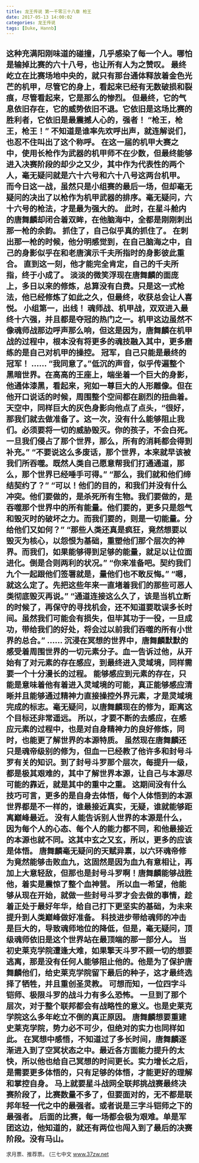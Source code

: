 ```yaml
---
title: 龙王传说 第一千零三十八章 枪王
date: 2017-05-13 14:00:02
categories: 龙王传说
tags: [Duke, Hannb]
---
```


这种充满阳刚味道的碰撞，几乎感染了每一个人。哪怕是输掉比赛的六十八号，也让所有人为之赞叹。
最终屹立在比赛场地中央的，就只有那台通体释放着金色光芒的机甲，尽管它的身上，看起来已经有无数破损和裂痕，尽管看起来，它是那么的惨烈。
但最终，它的气息依旧存在，它的威势依旧不退。它依旧是这场比赛的胜利者，它依旧是最震撼人心的，强者！
“枪王，枪王，枪王！”
不知道是谁率先欢呼出声，就连解说们，也忍不住叫出了这个称呼。
在这一届的机甲大赛之中，使用长枪作为武器的机甲师不在少数，但最终能够进入决赛阶段的却少之又少，其中作为代表性的两个人，毫无疑问就是六十六号和六十八号这两台机甲。
而今日这一战，虽然只是小组赛的最后一场，但却毫无疑问的决出了以枪作为机甲武器的排序。毫无疑问，六十六号的枪法，才是最为强大的。
此时，在星斗舱内的唐舞麟却闭合着双眸，在他脑海中，全都是刚刚刺出那一枪的余韵。
抓住了，自己似乎真的抓住了。
在刺出那一枪的时候，他分明感觉到，在自己脑海之中，自己的身影似乎在和老唐演示千夫所指时的身影彼此重合。
直到这一刻，他才能完全肯定，自己的千夫所指，终于小成了。
淡淡的微笑浮现在唐舞麟的面庞上，多日以来的修炼，总算没有白费。只是这一式枪法，他已经修炼了如此之久，但最终，收获总会让人喜悦。
小组第一，出线！
魂师战、机甲战，双双进入最终十六强，并且都是夺冠的热门之一。机甲这边虽然不像魂师战那边呼声那么响，但这是因为，唐舞麟在机甲战的过程中，根本没有将更多的魂技融入其中，更多磨练的是自己对机甲的操控。
冠军，自己只能是最终的冠军！
……
“我同意了。”低沉的声音，似乎传遍整个黑暗世界。在高高的王座上，端坐着一个巨大的身影，他通体漆黑，看起来，宛如一尊巨大的人形雕像。但在他开口说话的时候，周围整个空间都在剧烈的扭曲着。
天空中，同样巨大的灰色身影向他点了点头，“很好，那我们就去做准备了。这一次，没有什么能够阻止我们。必须要将一切的威胁毁灭。你的孩子，不会白死。一旦我们侵占了那个世界，那么，所有的消耗都会得到补充。”
“不要说这么多废话，那个世界，本来就早该被我们所吞噬。既然人类自己愿意帮我们打通通道，那么，那个世界已经唾手可得。”
“那么，我们就和他们缔结契约了？”
“可以！他们的目的，和我们并没有什么冲突。他们要做的，是杀死所有生物。我们要做的，是吞噬那个世界中的所有能量。他们要的，更多只是怨气和毁灭时的破坏之力。而我们要的，则是一切能量。分给他们又如何？”
“那些人类还真是疯狂，竟然想要以毁灭为核心，以怨恨为基础，重塑他们那个层次的神界。而我们，如果能够得到足够的能量，就足以让位面进化。倒是合则两利的状况。”
“你来准备吧。契约我们九个一起跟他们签署就是，量他们也不敢反悔。”
“嗯，就这么定了。先把这些年来一直堵着我们的那些可恶人类彻底毁灭再说。”
“通道连接这么久了，该是当机立断的时候了，再保守的寻找机会，还不知道要耽误多长时间。虽然我们可能会有损失，但毕其功于一役，一旦成功，带给我们的好处，将会过以前我们吞噬的所有小世界的总合。”
……
沉浸在冥想的世界中，唐舞麟默默的感受着周围世界的一切元素分子。血一告诉过他，从开始有了对元素的存在感应，到最终进入灵域境，同样需要一个十分漫长的过程。
能够感应到元素的存在，只能是意味着他有着进入灵域境的可能，真正能够感应清晰并且能够通过精神力直接操控外界元素，才是灵域境完成的标志。毫无疑问，以唐舞麟现在的修为，距离这个目标还非常遥远。
所以，才要不断的去感应，在感应元素的过程中，也是对自身精神力的良好修炼，同时，也能更了解世界的本源特质。
虽然现在唐舞麟还只是魂帝级别的修为，但血一已经教了他许多和封号斗罗有关的知识。到了封号斗罗那个层次，每提升一级，都是极其艰难的，其中了解世界本源，让自己与本源尽可能的靠近，就是其中的重中之重。
这期间没有什么技巧可言，更多的是自身去体悟，每个人体悟到的本源世界都是不一样的，谁最接近真实，无疑，谁就能够距离巅峰最近。
没有人能告诉别人世界的本源是什么，因为每个人的心态、每个人的能力都不同，和他最接近的本源也就不同。这其中玄之又玄，所以，更多的应该是体悟。
唐舞麟毫无疑问的天赋异禀，以六环魂帝修为竟然能够击败血九，这固然是因为血九有意相让，再加上大意轻敌，但那也是封号斗罗啊！唐舞麟能够战胜他，着实是震惊了整个血神营。
所以血一希望，他能够从现在开始，就做一些封号斗罗才会去做的事情，趁着正处于最好年华，给自己打下更坚实的基础，为未来提升到人类巅峰做好准备。
科技进步带给魂师的冲击是巨大的，导致魂师地位的降低，但是，毫无疑问，顶级魂师依旧是这个世界站在最顶端的那一部分人。
当初史莱克学院遭逢大难，如果擎天斗罗不顾一切的想要逃离，那是没有任何人能够阻止他的。他是为了保护唐舞麟他们，给史莱克学院留下最后的种子，这才最终选择了牺牲，并且重创圣灵教。
可想而知，一位四字斗铠师、极限斗罗的战斗力有多么恐怖。
一旦到了那个层次，对于整个联邦都会有战略性的意义。也是史莱克学院这么多年屹立不倒的真正原因。
唐舞麟想要重建史莱克学院，势力必不可少，但绝对的实力也同样如此。
在冥想中感悟，不知道过了多长时间，唐舞麟逐渐进入到了空冥状态之中。最近各方面能力提升的太快，所以他也给自己冥想的时间更长。实力增长之后，是需要更多体悟的，只有足够的体悟，才能更好的理解和掌控自身。
马上就要星斗战网全联邦挑战赛最终决赛阶段了，比赛数量不多了，但要面对的，无不都是联邦年轻一代之中的最强者。或者说是三字斗铠师之下的最强者。
后面的比赛，每一场都会极为艰难。单是军团这边，他知道的，就还有两位也闯入到了最后的决赛阶段。没有马山。
-----------------------
求月票、推荐票。
(三七中文 www.37zw.net